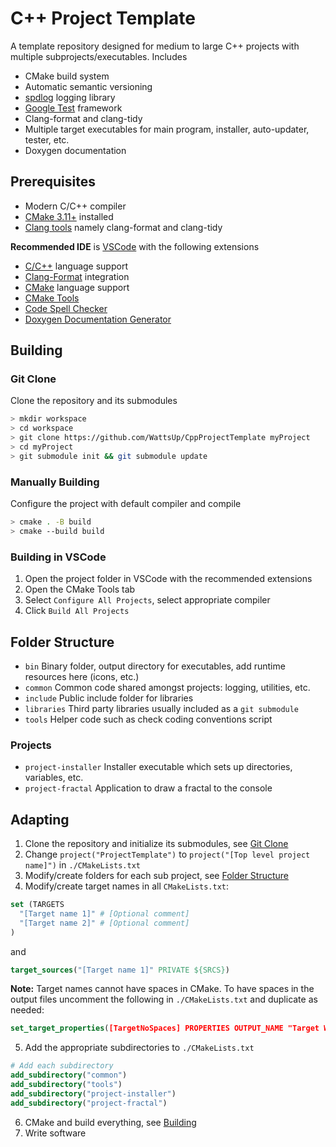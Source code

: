 # C++ Project Template #
A template repository designed for medium to large C++ projects with multiple subprojects/executables.
Includes
* CMake build system
* Automatic semantic versioning
* [spdlog](https://github.com/gabime/spdlog) logging library
* [Google Test](https://github.com/google/googletest) framework
* Clang-format and clang-tidy
* Multiple target executables for main program, installer, auto-updater, tester, etc.
* Doxygen documentation

## Prerequisites ##
* Modern C/C++ compiler
* [CMake 3.11+](https://cmake.org/download/) installed
* [Clang tools](http://releases.llvm.org/download.html) namely clang-format and clang-tidy

**Recommended IDE** is [VSCode](https://code.visualstudio.com/) with the following extensions
* [C/C++](https://marketplace.visualstudio.com/items?itemName=ms-vscode.cpptools) language support
* [Clang-Format](https://marketplace.visualstudio.com/items?itemName=xaver.clang-format) integration
* [CMake](https://marketplace.visualstudio.com/items?itemName=twxs.cmake) language support
* [CMake Tools](https://marketplace.visualstudio.com/items?itemName=ms-vscode.cmake-tools)
* [Code Spell Checker](https://marketplace.visualstudio.com/items?itemName=streetsidesoftware.code-spell-checker)
* [Doxygen Documentation Generator](https://marketplace.visualstudio.com/items?itemName=cschlosser.doxdocgen)

## Building ##
### Git Clone ###
Clone the repository and its submodules
```bash
> mkdir workspace
> cd workspace
> git clone https://github.com/WattsUp/CppProjectTemplate myProject
> cd myProject
> git submodule init && git submodule update
```

### Manually Building ###
Configure the project with default compiler and compile
```bash
> cmake . -B build
> cmake --build build
```

### Building in VSCode ###
1. Open the project folder in VSCode with the recommended extensions
2. Open the CMake Tools tab
3. Select `Configure All Projects`, select appropriate compiler
4. Click `Build All Projects`

## Folder Structure ##
* `bin`       Binary folder, output directory for executables, add runtime resources here (icons, etc.)
* `common`    Common code shared amongst projects: logging, utilities, etc.
* `include`   Public include folder for libraries
* `libraries` Third party libraries usually included as a `git submodule`
* `tools`     Helper code such as check coding conventions script

### Projects ###
* `project-installer` Installer executable which sets up directories, variables, etc.
* `project-fractal`   Application to draw a fractal to the console

## Adapting ##
1. Clone the repository and initialize its submodules, see [Git Clone](#git-clone)
2. Change `project("ProjectTemplate")` to `project("[Top level project name]")` in `./CMakeLists.txt`
3. Modify/create folders for each sub project, see [Folder Structure](#folder-structure)
4. Modify/create target names in all `CMakeLists.txt`:
```CMake
set (TARGETS
  "[Target name 1]" # [Optional comment]
  "[Target name 2]" # [Optional comment]
)
```
and
```CMake
target_sources("[Target name 1]" PRIVATE ${SRCS})
```
**Note:** Target names cannot have spaces in CMake. To have spaces in the output files uncomment the following in `./CMakeLists.txt` and duplicate as needed:
```CMake
set_target_properties([TargetNoSpaces] PROPERTIES OUTPUT_NAME "Target With Spaces")
```
5. Add the appropriate subdirectories to `./CMakeLists.txt`
```CMake
# Add each subdirectory
add_subdirectory("common")
add_subdirectory("tools")
add_subdirectory("project-installer")
add_subdirectory("project-fractal")
```
6. CMake and build everything, see [Building](#building)
7. Write software
